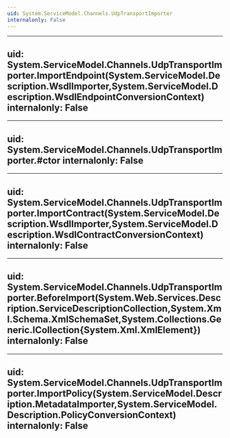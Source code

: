 ```yaml
---
uid: System.ServiceModel.Channels.UdpTransportImporter
internalonly: False
---
```


---
uid: System.ServiceModel.Channels.UdpTransportImporter.ImportEndpoint(System.ServiceModel.Description.WsdlImporter,System.ServiceModel.Description.WsdlEndpointConversionContext)
internalonly: False
---

---
uid: System.ServiceModel.Channels.UdpTransportImporter.#ctor
internalonly: False
---

---
uid: System.ServiceModel.Channels.UdpTransportImporter.ImportContract(System.ServiceModel.Description.WsdlImporter,System.ServiceModel.Description.WsdlContractConversionContext)
internalonly: False
---

---
uid: System.ServiceModel.Channels.UdpTransportImporter.BeforeImport(System.Web.Services.Description.ServiceDescriptionCollection,System.Xml.Schema.XmlSchemaSet,System.Collections.Generic.ICollection{System.Xml.XmlElement})
internalonly: False
---

---
uid: System.ServiceModel.Channels.UdpTransportImporter.ImportPolicy(System.ServiceModel.Description.MetadataImporter,System.ServiceModel.Description.PolicyConversionContext)
internalonly: False
---
